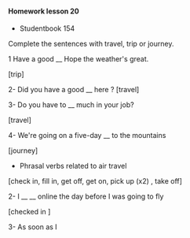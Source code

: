 #### Homework lesson 20

- Studentbook 154

Complete the sentences with travel, trip or journey.

1 Have a good __ Hope the weather's great.

[trip]

2- Did you have a good __ here ?
[travel]

3- Do you have to __ much in your job?

[travel]

4- We're going on a five-day __ to the mountains

[journey]

- Phrasal verbs related to air travel

[check in, fill in, get off, get on, pick up (x2) , take off]

2- I __ __ online the day before I was going to fly

[checked in ]

3- As soon as I 


